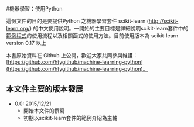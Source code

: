 #機器學習：使用Python

這份文件的目的是要提供Python 之機器學習套件 scikit-learn (http://scikit-learn.org/) 的中文使用說明。一開始的主要目標是詳細說明scikit-learn套件中的[範例程式](http://scikit-learn.org/stable/auto_examples/index.html )的使用流程以及相關函式的使用方法。目前使用版本為 scikit-learn version 0.17 以上


本書原始資料在 Github 上公開，歡迎大家共同參與維護： [https://github.com/htygithub/machine-learning-python](https://github.com/htygithub/machine-learning-python)。

## 本文件主要的版本發展
* 0.0: 2015/12/21
    * 開始本文件的撰寫
    * 初期以scikit-learn套件的範例介紹為主軸

